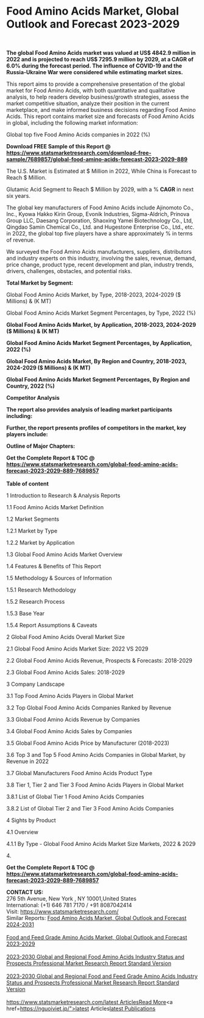 <h1>Food Amino Acids Market, Global Outlook and Forecast 2023-2029</h1><br/><p><strong>The global Food Amino Acids market was valued at US$ 4842.9 million in 2022 and is projected to reach US$ 7295.9 million by 2029, at a <strong>CAGR</strong> of 6.0% during the forecast period. The influence of COVID-19 and the Russia-Ukraine War were considered while estimating market sizes.</strong></p><p>This report aims to provide a comprehensive presentation of the global market for Food Amino Acids, with both quantitative and qualitative analysis, to help readers develop business/growth strategies, assess the market competitive situation, analyze their position in the current marketplace, and make informed business decisions regarding Food Amino Acids. This report contains market size and forecasts of Food Amino Acids in global, including the following market information:</p><p>Global top five Food Amino Acids companies in 2022 (%)</p><p><strong>Download FREE Sample of this Report @ <a href="https://www.statsmarketresearch.com/download-free-sample/7689857/global-food-amino-acids-forecast-2023-2029-889">https://www.statsmarketresearch.com/download-free-sample/7689857/global-food-amino-acids-forecast-2023-2029-889</a></strong></p><p>The U.S. Market is Estimated at $ Million in 2022, While China is Forecast to Reach $ Million.</p><p>Glutamic Acid Segment to Reach $ Million by 2029, with a % <strong>CAGR</strong> in next six years.</p><p>The global key manufacturers of Food Amino Acids include Ajinomoto Co., Inc., Kyowa Hakko Kirin Group, Evonik Industries, Sigma-Aldrich, Prinova Group LLC, Daesang Corporation, Shaoxing Yamei Biotechnology Co., Ltd, Qingdao Samin Chemical Co., Ltd. and Hugestone Enterprise Co., Ltd., etc. in 2022, the global top five players have a share approximately % in terms of revenue.</p><p>We surveyed the Food Amino Acids manufacturers, suppliers, distributors and industry experts on this industry, involving the sales, revenue, demand, price change, product type, recent development and plan, industry trends, drivers, challenges, obstacles, and potential risks.</p><p><strong>Total Market by Segment:</strong></p><p>Global Food Amino Acids Market, by Type, 2018-2023, 2024-2029 ($ Millions) & (K MT)</p><p>Global Food Amino Acids Market Segment Percentages, by Type, 2022 (%)</p><p><strong>Global Food Amino Acids Market, <strong>by Application</strong>, 2018-2023, 2024-2029 ($ Millions) & (K MT)</strong></p><p><strong>Global Food Amino Acids Market Segment Percentages, <strong>by Application</strong>, 2022 (%)</strong></p><p><strong>Global Food Amino Acids Market, By Region and Country, 2018-2023, 2024-2029 ($ Millions) & (K MT)</strong></p><p><strong>Global Food Amino Acids Market Segment Percentages, By Region and Country, 2022 (%)</strong></p><p><strong>Competitor Analysis</strong></p><p><strong>The report also provides analysis of leading market participants including:</strong></p><p><strong>Further, the report presents profiles of competitors in the market, <strong>key players</strong> include:</strong></p><p><strong>Outline of Major Chapters:</strong></p><div><b>Get the Complete Report & TOC @ <a href="https://www.statsmarketresearch.com/global-food-amino-acids-forecast-2023-2029-889-7689857">https://www.statsmarketresearch.com/global-food-amino-acids-forecast-2023-2029-889-7689857</a></b></div><br><b>Table of content</b><p>1 Introduction to Research & Analysis Reports<br />
 
  1.1 Food Amino Acids Market Definition<br />
 
  1.2 Market Segments<br />
 
  1.2.1 Market by Type<br />
 
  1.2.2 Market by Application<br />
 
  1.3 Global Food Amino Acids Market Overview<br />
 
  1.4 Features & Benefits of This Report<br />
 
  1.5 Methodology & Sources of Information<br />
 
  1.5.1 Research Methodology<br />
 
  1.5.2 Research Process<br />
 
  1.5.3 Base Year<br />
 
  1.5.4 Report Assumptions & Caveats<br />
 
 2 Global Food Amino Acids Overall Market Size<br />
 
  2.1 Global Food Amino Acids Market Size: 2022 VS 2029<br />
 
  2.2 Global Food Amino Acids Revenue, Prospects & Forecasts: 2018-2029<br />
 
  2.3 Global Food Amino Acids Sales: 2018-2029<br />
 
 3 Company Landscape<br />
 
  3.1 Top Food Amino Acids Players in Global Market<br />
 
  3.2 Top Global Food Amino Acids Companies Ranked by Revenue<br />
 
  3.3 Global Food Amino Acids Revenue by Companies<br />
 
  3.4 Global Food Amino Acids Sales by Companies<br />
 
  3.5 Global Food Amino Acids Price by Manufacturer (2018-2023)<br />
 
  3.6 Top 3 and Top 5 Food Amino Acids Companies in Global Market, by Revenue in 2022<br />
 
  3.7 Global Manufacturers Food Amino Acids Product Type<br />
 
  3.8 Tier 1, Tier 2 and Tier 3 Food Amino Acids Players in Global Market<br />
 
  3.8.1 List of Global Tier 1 Food Amino Acids Companies<br />
 
  3.8.2 List of Global Tier 2 and Tier 3 Food Amino Acids Companies<br />
 
 4 Sights by Product<br />
 
  4.1 Overview<br />
 
  4.1.1 By Type - Global Food Amino Acids Market Size Markets, 2022 & 2029<br />
 
  4.<br><div><b>Get the Complete Report & TOC @ <a href="https://www.statsmarketresearch.com/global-food-amino-acids-forecast-2023-2029-889-7689857">https://www.statsmarketresearch.com/global-food-amino-acids-forecast-2023-2029-889-7689857</a></b></div></p> <b>CONTACT US:</b><br>276 5th Avenue, New York , NY 10001,United States<br>International: (+1) 646 781 7170 / +91 8087042414<br>Visit: <a href="https://www.statsmarketresearch.com/">https://www.statsmarketresearch.com/</a><br>Similar Reports: <a href="https://www.statsmarketresearch.com/global-food-amino-acids-forecast-2023-2029-889-7689857">Food Amino Acids Market, Global Outlook and Forecast 2024-2031</a><br/><br/><a href="https://www.statsmarketresearch.com/global-food-amino-acids-forecast-2023-2029-889-7689857">Food and Feed Grade Amino Acids Market, Global Outlook and Forecast 2023-2029</a><br/><br/><a href="https://www.statsmarketresearch.com/global-food-amino-acids-forecast-2023-2029-889-7689857">2023-2030 Global and Regional Food Amino Acids Industry Status and Prospects Professional Market Research Report Standard Version</a><br/><br/><a href="https://www.statsmarketresearch.com/global-food-amino-acids-forecast-2023-2029-889-7689857">2023-2030 Global and Regional Food and Feed Grade Amino Acids Industry Status and Prospects Professional Market Research Report Standard Version</a><br/><br/><a href="https://gyeongbokgung.com">https://www.statsmarketresearch.com/</a><a href="https://hallyeomaritime.com">latest Articles</a><a href="https://jingwansa.com">Read More</a><a href=https://nguoiviet.jp/">latest Articles</a><a href="https://www.intelmarketresearch.com/">latest Publications</a>